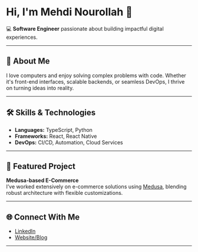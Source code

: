 # Hi, I'm Mehdi Nourollah 👋

💻 **Software Engineer** passionate about building impactful digital experiences.

---

## 🚀 About Me

I love computers and enjoy solving complex problems with code. Whether it's front-end interfaces, scalable backends, or seamless DevOps, I thrive on turning ideas into reality.

---

## 🛠️ Skills & Technologies

- **Languages:** TypeScript, Python
- **Frameworks:** React, React Native
- **DevOps:** CI/CD, Automation, Cloud Services

---

## 🌟 Featured Project

**Medusa-based E-Commerce**  
I’ve worked extensively on e-commerce solutions using [Medusa](https://medusajs.com/), blending robust architecture with flexible customizations.

---

## 🌐 Connect With Me

- [LinkedIn](https://www.linkedin.com/in/mehdi-nourollah?utm_source=share&utm_campaign=share_via&utm_content=profile&utm_medium=ios_app)
- [Website/Blog](https://mehdinourollah.com)

---

<!--
**mehdinourollah/mehdinourollah** is a ✨ special ✨ repository because its README.md (this file) appears on your GitHub profile.
-->
